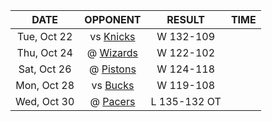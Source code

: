 |    DATE     |             OPPONENT              |    RESULT    |  TIME  |
|:-----------:|:---------------------------------:|:------------:|:------:|
| Tue, Oct 22 |     vs [Knicks](/r/NYKnicks)      |  W 132-109   |        |
| Thu, Oct 24 | @ [Wizards](/r/washingtonwizards) |  W 122-102   |        |
| Sat, Oct 26 |  @ [Pistons](/r/DetroitPistons)   |  W 124-118   |        |
| Mon, Oct 28 |      vs [Bucks](/r/MkeBucks)      |  W 119-108   |        |
| Wed, Oct 30 |       @ [Pacers](/r/pacers)       | L 135-132 OT |        |